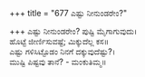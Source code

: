 +++
title = "677 ಎಷ್ಟು ನೀನುಂಡರೇಂ?"

+++
ಎಷ್ಟು ನೀನುಂಡರೇಂ? ಪುಷ್ಟಿ ಮೈಗಾಗುವುದು।  
ಹೊಟ್ಟೆ ಜೀರ್ಣಿಸುವಷ್ಟೆ; ಮಿಕ್ಕುದೆಲ್ಲ ಕಸ॥  
ಎಷ್ಟು ಗಳಿಸಿಟ್ಟೊಡಂ ನಿನಗೆ ದಕ್ಕುವುದೆಷ್ಟು?।  
ಮುಷ್ಟಿ ಪಿಷ್ಟವು ತಾನೆ? - ಮಂಕುತಿಮ್ಮ॥  

